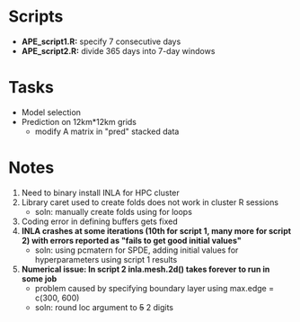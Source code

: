 # Scripts
- **APE_script1.R:** specify 7 consecutive days
- **APE_script2.R:** divide 365 days into 7-day windows

# Tasks
- Model selection
- Prediction on 12km*12km grids
     - modify A matrix in "pred" stacked data

# Notes
1. Need to binary install INLA for HPC cluster
2. Library caret used to create folds does not work in cluster R sessions
   - soln: manually create folds using for loops
3. Coding error in defining buffers gets fixed
4. **INLA crashes at some iterations (10th for script 1, many more for script 2) with errors reported as "fails to get good initial values"**
   - soln: using pcmatern for SPDE, adding initial values for hyperparameters using script 1 results
6. **Numerical issue: In script 2 inla.mesh.2d() takes forever to run in some job**
   - problem caused by specifying boundary layer using max.edge = c(300, 600)
   - soln: round loc argument to ~~5~~ 2 digits


